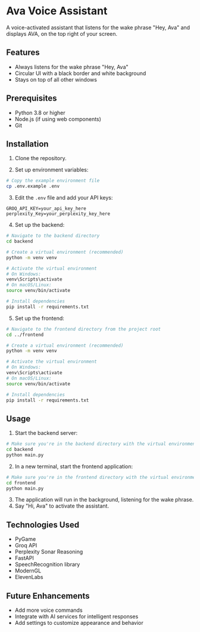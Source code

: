 # Ava Voice Assistant

A voice-activated assistant that listens for the wake phrase "Hey, Ava" and displays AVA, on the top right of your screen.

## Features

- Always listens for the wake phrase "Hey, Ava"
- Circular UI with a black border and white background
- Stays on top of all other windows

## Prerequisites

- Python 3.8 or higher
- Node.js (if using web components)
- Git

## Installation

1. Clone the repository.

2. Set up environment variables:

```bash
# Copy the example environment file
cp .env.example .env
```

3. Edit the `.env` file and add your API keys:

```
GROQ_API_KEY=your_api_key_here
perplexity_Key=your_perplexity_key_here
```

4. Set up the backend:

```bash
# Navigate to the backend directory
cd backend

# Create a virtual environment (recommended)
python -m venv venv

# Activate the virtual environment
# On Windows:
venv\Scripts\activate
# On macOS/Linux:
source venv/bin/activate

# Install dependencies
pip install -r requirements.txt
```

5. Set up the frontend:

```bash
# Navigate to the frontend directory from the project root
cd ../frontend

# Create a virtual environment (recommended)
python -m venv venv

# Activate the virtual environment
# On Windows:
venv\Scripts\activate
# On macOS/Linux:
source venv/bin/activate

# Install dependencies
pip install -r requirements.txt
```

## Usage

1. Start the backend server:

```bash
# Make sure you're in the backend directory with the virtual environment activated
cd backend
python main.py
```

2. In a new terminal, start the frontend application:

```bash
# Make sure you're in the frontend directory with the virtual environment activated
cd frontend
python main.py
```

3. The application will run in the background, listening for the wake phrase.
4. Say "Hi, Ava" to activate the assistant.

## Technologies Used

- PyGame
- Groq API
- Perplexity Sonar Reasoning
- FastAPI
- SpeechRecognition library
- ModernGL
- ElevenLabs

## Future Enhancements

- Add more voice commands
- Integrate with AI services for intelligent responses
- Add settings to customize appearance and behavior
